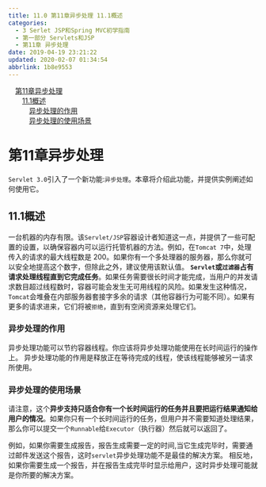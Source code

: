 ```yaml
---
title: 11.0 第11章异步处理 11.1概述
categories: 
  - 3 Serlet JSP和Spring MVC初学指南
  - 第一部分 Servlets和JSP
  - 第11章 异步处理
date: 2019-04-19 23:21:22
updated: 2020-02-07 01:34:54
abbrlink: 1b8e9553
---
```

<div id='my_toc'><a href="/JavaReadingNotes/1b8e9553/#第11章异步处理" class="header_1">第11章异步处理</a>&nbsp;<br><a href="/JavaReadingNotes/1b8e9553/#11-1概述" class="header_2">11.1概述</a>&nbsp;<br><a href="/JavaReadingNotes/1b8e9553/#异步处理的作用" class="header_3">异步处理的作用</a>&nbsp;<br><a href="/JavaReadingNotes/1b8e9553/#异步处理的使用场景" class="header_3">异步处理的使用场景</a>&nbsp;<br></div>
<style>.header_1{margin-left: 1em;}.header_2{margin-left: 2em;}.header_3{margin-left: 3em;}.header_4{margin-left: 4em;}.header_5{margin-left: 5em;}.header_6{margin-left: 6em;}</style>
<!--more-->
<script>if (navigator.platform.search('arm')==-1){document.getElementById('my_toc').style.display = 'none';}var e,p = document.getElementsByTagName('p');while (p.length>0) {e = p[0];e.parentElement.removeChild(e);}</script>

<!--end-->
# 第11章异步处理 #
`Servlet 3.0`引入了一个新功能:`异步处理`。本章将介绍此功能，并提供实例阐述如何使用它。
## 11.1概述 ##
一台机器的内存有限。该`Servlet/JSP`容器设计者知道这一点，并提供了一些可配置的设置，以确保容器内可以运行托管机器的方法。例如，在`Tomcat 7`中，处理传入的请求的最大线程数是 200。如果你有一个多处理器的服务器，那么你就可以安全地提高这个数字，但除此之外，建议使用该默认值。
**`Servlet`或`过滤器`占有请求处理线程直到它完成任务**。如果任务需要很长时间才能完成，当用户的并发请求数目超过线程数时，容器可能会发生无可用线程的风险。如果发生这种情况，`Tomcat`会堆叠在内部服务器套接字多余的请求（其他容器行为可能不同）。如果有更多的请求进来，它们将被`拒绝`，直到有空闲资源来处理它们。
### 异步处理的作用 ###
异步处理功能可以节约容器线程。你应该将异步处理功能使用在长时间运行的操作上。
异步处理功能的作用是释放正在等待完成的线程，使该线程能够被另一请求所使用。
### 异步处理的使用场景 ###
请注意，这个**异步支持只适合你有一个长时间运行的任务并且要把运行结果通知给用户的情况**。如果你只有一个长时间运行的任务，但用户并不需要知道处理结果，那么你可以提交一个`Runnable`给`Executor`（执行器）然后就可以返回了。

例如，如果你需要生成报告，报告生成需要一定的时间,当它生成完毕时，需要通过邮件发送这个报告，这时`servlet`异步处理功能不是最佳的解决方案。
相反地，如果你需要生成一个报告，并在报告生成完毕时显示给用户，这时异步处理可能就是你所要的解决方案。

